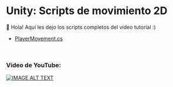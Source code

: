 # Unity: Scripts de movimiento 2D
👋 Hola! Aquí les dejo los scripts completos del video tutorial :)

- [PlayerMovement.cs](https://github.com/Mikoafk/unity-tutorial-movimiento-2d/blob/main/PlayerMovement.cs)

<br/>

### Video de YouTube:
[![IMAGE ALT TEXT](http://img.youtube.com/vi/rJWjKzJT0U0/maxresdefault.jpg)](http://www.youtube.com/watch?v=rJWjKzJT0U0 "Video Title")
